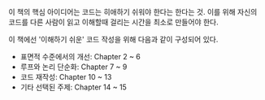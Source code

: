 이 책의 핵심 아이디어는 코드는 히애하기 쉬워야 한다는 한다는 것.
이를 위해 자신의 코드를 다른 사람이 읽고 이해할때 걸리는 시간을 최소로 만들어야 한다.

이 책에선  '이해하기 쉬운' 코드 작성을 위해 다음과 같이 구성되어 있다.
 - 표면적 수준에서의 개선: Chapter 2 ~ 6
 - 루프와 논리 단순화: Chapter 7 ~ 9
 - 코드 재작성: Chapter 10 ~ 13
 - 기타 선택된 주제: Chapter 14 ~ 15 